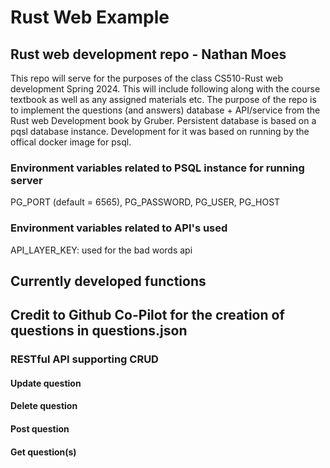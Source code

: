 # Rust Web Example

## Rust web development repo - Nathan Moes

This repo will serve for the purposes of the class CS510-Rust web development Spring 2024.
This will include following along with the course textbook as well as any assigned materials etc.
The purpose of the repo is to implement the questions (and answers) database + API/service from the Rust web
Development book by Gruber. Persistent database is based on a pqsl database instance. Development for it
was based on running by the offical docker image for psql.

### Environment variables related to PSQL instance for running server

PG_PORT (default = 6565),
PG_PASSWORD,
PG_USER,
PG_HOST

### Environment variables related to API's used

API_LAYER_KEY: used for the bad words api

## Currently developed functions

## Credit to Github Co-Pilot for the creation of questions in questions.json

### RESTful API supporting CRUD

#### Update question

#### Delete question

#### Post question

#### Get question(s)
